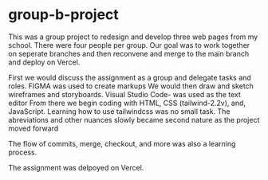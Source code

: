 # group-b-project


This was a group project to redesign and develop three web pages from my school. There were four people per group.
Our goal was to work together on seperate branches and then reconvene and merge to the main branch and deploy on Vercel. 

First we would discuss the assignment as a group and delegate tasks and roles.
FIGMA was used to create markups
We would then draw and sketch wireframes and storyboards.
Visual Studio Code- was used as the text editor
From there we begin coding with HTML, CSS (tailwind-2.2v), and, JavaScript.
Learning how to use tailwindcss was no small task. The abreviations and other nuances slowly became second nature as the project moved forward

The flow of commits, merge, checkout, and more was also a learning process.

The assignment was delpoyed on Vercel.
